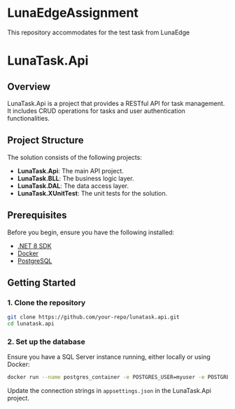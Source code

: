 # LunaEdgeAssignment
 This repository accommodates for the test task from LunaEdge


 # LunaTask.Api

## Overview

LunaTask.Api is a project that provides a RESTful API for task management. It includes CRUD operations for tasks and user authentication functionalities.

## Project Structure

The solution consists of the following projects:

- **LunaTask.Api**: The main API project.
- **LunaTask.BLL**: The business logic layer.
- **LunaTask.DAL**: The data access layer.
- **LunaTask.XUnitTest**: The unit tests for the solution.

## Prerequisites


Before you begin, ensure you have the following installed:

- [.NET 8 SDK](https://dotnet.microsoft.com/download/dotnet/8.0)
- [Docker](https://www.docker.com/)
- [PostgreSQL](https://www.microsoft.com/en-us/sql-server/sql-server-downloads)

## Getting Started

### 1. Clone the repository

```sh
git clone https://github.com/your-repo/lunatask.api.git
cd lunatask.api
```
### 2. Set up the database
Ensure you have a SQL Server instance running, either locally or using Docker:

```sh
docker run --name postgres_container -e POSTGRES_USER=myuser -e POSTGRES_PASSWORD=mypassword -e POSTGRES_DB=mydatabase -p 5432:5432 -d postgres:latest
```
Update the connection strings in `appsettings.json` in the LunaTask.Api project.


  
